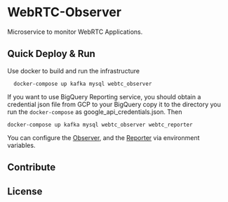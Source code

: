 # WebRTC-Observer

Microservice to monitor WebRTC Applications.

## Quick Deploy & Run

Use docker to build and run the infrastructure

      docker-compose up kafka mysql webtc_observer

If you want to use BigQuery Reporting service, you should obtain 
a credential json file from GCP to your BigQuery copy it to the 
directory you run the `docker-compose` as google_api_credentials.json.
Then 

    docker-compose up kafka mysql webtc_observer webtc_reporter
    
You can configure the [Observer](https://hub.docker.com/repository/docker/observertc/webrtc-observer), 
and the [Reporter](https://hub.docker.com/repository/docker/observertc/webrtc-reporter) 
via environment variables. 


## Contribute 


## License

